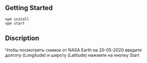 ## Getting Started
```npm install```<br>
```npm start```<br>


## Discription
Чтобы посмотреть снимок от NASA Earth на 20-05-2020 введите долготу (Longitude) и широту (Latitude) нажмите на кнопку Start
